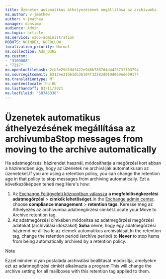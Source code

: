 ```yaml
---
title: Üzenetek automatikus áthelyezésének megállítása az archívumba
ms.author: v-jmathew
author: v-jmathew
manager: dansimp
audience: Admin
ms.topic: article
ms.service: o365-administration
ROBOTS: NOINDEX, NOFOLLOW
localization_priority: Normal
ms.collection: Adm_O365
ms.custom:
- "3100008"
- "7217"
ms.openlocfilehash: 2cb3e29dfd4f422e946b7887d4d44f373ff03794
ms.sourcegitcommit: 6312ee31561db36104f32282d019d069ede69174
ms.translationtype: MT
ms.contentlocale: hu-HU
ms.lasthandoff: 03/11/2021
ms.locfileid: "50746330"
---
```

# <a name="stop-messages-from-moving-to-the-archive-automatically"></a><span data-ttu-id="9268a-102">Üzenetek automatikus áthelyezésének megállítása az archívumba</span><span class="sxs-lookup"><span data-stu-id="9268a-102">Stop messages from moving to the archive automatically</span></span>

<span data-ttu-id="9268a-103">Ha adatmegőrzési házirendet használ, módosíthatja a megőrzési kort abban a házirendben úgy, hogy az üzenetek ne archiválják automatikusan az üzeneteket.</span><span class="sxs-lookup"><span data-stu-id="9268a-103">If you are using a retention policy, you can change the retention age in that policy to stop messages from archiving automatically.</span></span> <span data-ttu-id="9268a-104">Ezt a következőképpen teheti meg:</span><span class="sxs-lookup"><span data-stu-id="9268a-104">Here's how:</span></span>

1. <span data-ttu-id="9268a-105">Az [Exchange Felügyeleti központban válassza](https://go.microsoft.com/fwlink/?linkid=2059104) **a megfelelőségkezelési adatmegőrzési**  >  **címkék lehetőséget.**</span><span class="sxs-lookup"><span data-stu-id="9268a-105">In the [Exchange admin center](https://go.microsoft.com/fwlink/?linkid=2059104), choose **compliance management** > **retention tags**.</span></span> <span data-ttu-id="9268a-106">Keresse meg az Áthelyezés az archívumba adatmegőrzési címkét.</span><span class="sxs-lookup"><span data-stu-id="9268a-106">Locate your Move to Archive retention tag.</span></span>
2. <span data-ttu-id="9268a-107">Az adatmegőrzési címkében módosítsa az adatmegőrzési megőrzési adatokat (archiválási időszakot) **Soha** névre, hogy egy adatmegőrzési házirend ne állítsa le az elemek automatikus archiválását.</span><span class="sxs-lookup"><span data-stu-id="9268a-107">In the retention tag, change the retention period (archive period) to **Never** to stop items from being automatically archived by a retention policy.</span></span>

> [!NOTE]
> <span data-ttu-id="9268a-108">Ezzel minden olyan postaláda archiválási beállítását módosítja, amelyekre ezt az adatmegőrzési címkét alkalmazta a program.</span><span class="sxs-lookup"><span data-stu-id="9268a-108">This will change the archive setting for all mailboxes with this retention tag applied to them.</span></span>
